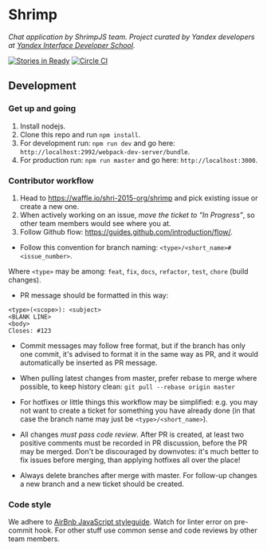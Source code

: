 # Shrimp
_Chat application by ShrimpJS team. Project curated by Yandex developers at [Yandex Interface Developer School](https://academy.yandex.ru/events/shri/)._

[![Stories in Ready](https://badge.waffle.io/shri-2015-org/shrimp.png?label=ready&title=Ready)](https://waffle.io/shri-2015-org/shrimp)
[![Circle CI](https://circleci.com/gh/shri-2015-org/shrimp/tree/master.svg?style=svg)](https://circleci.com/gh/shri-2015-org/shrimp/tree/master)

## Development

### Get up and going

1. Install nodejs.
2. Clone this repo and run `npm install`.
3. For development run: `npm run dev` and go here: `http://localhost:2992/webpack-dev-server/bundle`.
4. For production run: `npm run master` and go here: `http://localhost:3000`.

### Contributor workflow

1. Head to https://waffle.io/shri-2015-org/shrimp and pick existing issue or create a new one.
2. When actively working on an issue, *move the ticket to "In Progress"*, so other team members would see where you at.
3. Follow Github flow: https://guides.github.com/introduction/flow/.

* Follow this convention for branch naming: `<type>/<short_name>#<issue_number>`.

Where `<type>` may be among: `feat`, `fix`, `docs`, `refactor`, `test`, `chore` (build changes).

* PR message should be formatted in this way:

```
<type>(<scope>): <subject>
<BLANK LINE>
<body>
Closes: #123
```

* Commit messages may follow free format, but if the branch has only one commit, it's advised to format it in the same way as PR, and it would automatically be inserted as PR message.

* When pulling latest changes from master, prefer rebase to merge where possible, to keep history clean: `git pull --rebase origin master`

* For hotfixes or little things this workflow may be simplified: e.g. you may not want to create a ticket for something you have already done (in that case the branch name may just be `<type>/<short_name>`).

* All changes *must pass code review*. After PR is created, at least two positive comments must be recorded in PR discussion, before the PR may be merged. Don't be discouraged by downvotes: it's much better to fix issues before merging, than applying hotfixes all over the place!

* Always delete branches after merge with master. For follow-up changes a new branch and a new ticket should be created.

### Code style

We adhere to [AirBnb JavaScript styleguide](https://github.com/airbnb/javascript). Watch for linter error on pre-commit hook. For other stuff use common sense and code reviews by other team members.
